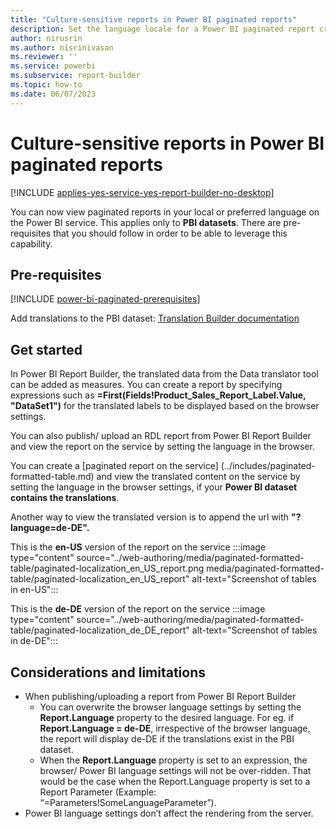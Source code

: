 ```yaml
---
title: "Culture-sensitive reports in Power BI paginated reports"
description: Set the language locale for a Power BI paginated report created from a Power BI dataset.
author: nirusrin
ms.author: nisrinivasan
ms.reviewer: ''
ms.service: powerbi
ms.subservice: report-builder
ms.topic: how-to
ms.date: 06/07/2023
---
```


# Culture-sensitive reports in Power BI paginated reports

[!INCLUDE [applies-yes-service-yes-report-builder-no-desktop](../includes/applies-yes-service-no-report-builder-no-desktop.md)]

You can now view paginated reports in your local or preferred language on the Power BI service. This applies only to **PBI datasets**. There are pre-requisites that you should follow in order to be able to leverage this capability. 

## Pre-requisites
[!INCLUDE [power-bi-paginated-prerequisites](../includes/power-bi-paginated-prerequisites.md)]

Add translations to the PBI dataset: [Translation Builder documentation](https://github.com/PowerBiDevCamp/TranslationsBuilder/blob/main/Docs/Building%20Multi-language%20Reports%20in%20Power%20BI.md) 


## Get started
In Power BI Report Builder, the translated data from the Data translator tool can be added as measures. You can create a report by specifying expressions such as **=First(Fields!Product_Sales_Report_Label.Value, "DataSet1")** for the translated labels to be displayed based on the browser settings.

You can also publish/ upload an RDL report from Power BI Report Builder and view the report on the service by setting the language in the browser.  

You can create a [paginated report on the service] (../includes/paginated-formatted-table.md) and view the translated content on the service by setting the language in the browser settings, if your **Power BI dataset contains the translations**.

Another way to view the translated version is to append the url with **"?language=de-DE".**

This is the **en-US** version of the report on the service
:::image type="content" source="../web-authoring/media/paginated-formatted-table/paginated-localization_en_US_report.png media/paginated-formatted-table/paginated-localization_en_US_report" alt-text="Screenshot of tables in en-US":::

This is the **de-DE** version of the report on the service
:::image type="content" source="../web-authoring/media/paginated-formatted-table/paginated-localization_de_DE_report" alt-text="Screenshot of tables in de-DE":::


## Considerations and limitations
- When publishing/uploading a report from Power BI Report Builder
    - You can overwrite the browser language settings by setting the **Report.Language** property to the desired language. For eg. if **Report.Language = de-DE**, irrespective of the browser language, the report will display de-DE if the translations exist in the PBI dataset.
    - When the **Report.Language** property is set to an expression, the browser/ Power BI language settings will not be over-ridden. That would be the case when the Report.Language property is set to a Report Parameter (Example: “=Parameters!SomeLanguageParameter”).
-	Power BI language settings don’t affect the rendering from the server.
    
      
